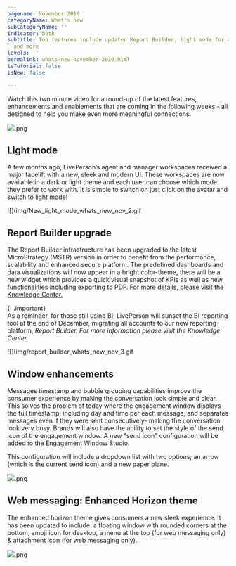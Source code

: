 ```yaml
---
pagename: November 2019
categoryName: What's new
subCategoryName: ''
indicator: both
subtitle: Top features include updated Report Builder, light mode for agent workspace
  and more
level3: ''
permalink: whats-new-november-2019.html
isTutorial: false
isNew: false

---
```

Watch this two minute video for a round-up of the latest features, enhancements and enablements that are coming in the following weeks - all designed to help you make even more meaningful connections.

![](img/Whats_new-november_2019_1).png

## Light mode

A few months ago, LivePerson’s agent and manager workspaces received a major facelift with a new, sleek and modern UI. These workspaces are now available in a dark or light theme and each user can choose which mode they prefer to work with. It is simple to switch on just click on the avatar and switch to light mode!

!\[\](img/New_light_mode_whats_new_nov_2.gif

## Report Builder upgrade

The Report Builder infrastructure has been upgraded to the latest MicroStrategy (MSTR) version in order to benefit from the performance, scalability and enhanced secure platform. The predefined dashboards and data visualizations will now appear in a bright color-theme, there will be a new widget which provides a quick visual snapshot of KPIs as well as new functionalities including exporting to PDF. For more details, please visit the [Knowledge Center.](https://knowledge.liveperson.com/data-reporting-report-builder-introducing-the-enhanced-report-builder.html)

{: .important}  
As a reminder, for those still using BI, LivePerson will sunset the BI reporting tool at the end of December, migrating all accounts to our new reporting platform, _Report Builder. For more information please visit the Knowledge Center_

!\[\](img/report_builder_whats_new_nov_3.gif

## Window enhancements

Messages timestamp and bubble grouping capabilities improve the consumer experience by making the conversation look simple and clear. This solves the problem of today where the engagement window displays the full timestamp, including day and time per each message, and separates messages even if they were sent consecutively- making the conversation look very busy. Brands will also have the ability to set the style of the send icon of the engagement window. A new "send icon" configuration will be added to the Engagement Window Studio.

This configuration will include a dropdown list with two options; an arrow (which is the current send icon) and a new paper plane.

![](img/Whats_new-nov_4).png

## Web messaging: Enhanced Horizon theme

The enhanced horizon theme gives consumers a new sleek experience. It has been updated to include: a floating window with rounded corners at the bottom, emoji icon for desktop, a menu at the top (for web messaging only) & attachment icon (for web messaging only).

![](img/Whats_new-nov_5).png